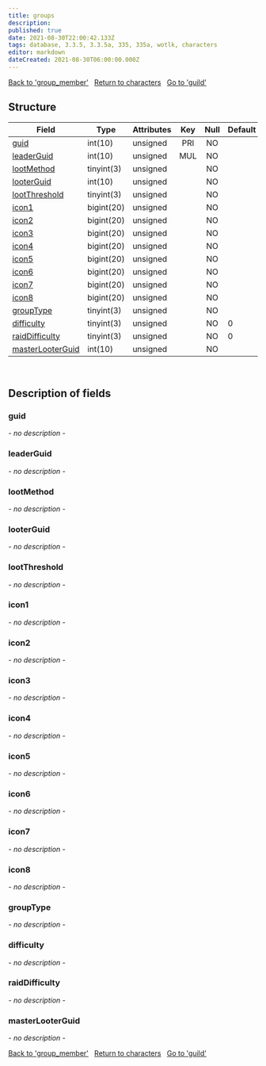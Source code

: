 ```yaml
---
title: groups
description: 
published: true
date: 2021-08-30T22:00:42.133Z
tags: database, 3.3.5, 3.3.5a, 335, 335a, wotlk, characters
editor: markdown
dateCreated: 2021-08-30T06:00:00.000Z
---
```


<a href="https://dev.trinitycore.info/en/database/335/characters/group_member" class="mt-5 v-btn v-btn--depressed v-btn--flat v-btn--outlined theme--light v-size--default darkblue--text text--lighten-3"><span class="v-btn__content"><i aria-hidden="true" class="v-icon notranslate v-icon--left mdi mdi-arrow-left theme--light"></i><span>Back to 'group_member'</span></span></a>&nbsp;&nbsp;&nbsp;<a href="https://dev.trinitycore.info/en/database/335/characters/home" class="mt-5 v-btn v-btn--depressed v-btn--flat v-btn--outlined theme--light v-size--default darkblue--text text--lighten-3"><span class="v-btn__content"><i aria-hidden="true" class="v-icon notranslate v-icon--left mdi mdi-home-outline theme--light"></i><span>Return to characters</span></span></a>&nbsp;&nbsp;&nbsp;<a href="https://dev.trinitycore.info/en/database/335/characters/guild" class="mt-5 v-btn v-btn--depressed v-btn--flat v-btn--outlined theme--light v-size--default darkblue--text text--lighten-3"><span class="v-btn__content"><span>Go to 'guild'</span><i aria-hidden="true" class="v-icon notranslate v-icon--right mdi mdi-arrow-right theme--light"></i></span></a>

## Structure

| Field | Type | Attributes | Key | Null | Default | Extra | Comment |
| --- | --- | --- | :---: | :---: | --- | --- | --- |
| [guid](#guid) | int(10) | unsigned | PRI | NO |  |  |  |
| [leaderGuid](#leaderguid) | int(10) | unsigned | MUL | NO |  |  |  |
| [lootMethod](#lootmethod) | tinyint(3) | unsigned |  | NO |  |  |  |
| [looterGuid](#looterguid) | int(10) | unsigned |  | NO |  |  |  |
| [lootThreshold](#lootthreshold) | tinyint(3) | unsigned |  | NO |  |  |  |
| [icon1](#icon1) | bigint(20) | unsigned |  | NO |  |  |  |
| [icon2](#icon2) | bigint(20) | unsigned |  | NO |  |  |  |
| [icon3](#icon3) | bigint(20) | unsigned |  | NO |  |  |  |
| [icon4](#icon4) | bigint(20) | unsigned |  | NO |  |  |  |
| [icon5](#icon5) | bigint(20) | unsigned |  | NO |  |  |  |
| [icon6](#icon6) | bigint(20) | unsigned |  | NO |  |  |  |
| [icon7](#icon7) | bigint(20) | unsigned |  | NO |  |  |  |
| [icon8](#icon8) | bigint(20) | unsigned |  | NO |  |  |  |
| [groupType](#grouptype) | tinyint(3) | unsigned |  | NO |  |  |  |
| [difficulty](#difficulty) | tinyint(3) | unsigned |  | NO | 0 |  |  |
| [raidDifficulty](#raiddifficulty) | tinyint(3) | unsigned |  | NO | 0 |  |  |
| [masterLooterGuid](#masterlooterguid) | int(10) | unsigned |  | NO |  |  |  |
&nbsp;
## Description of fields

### guid
*- no description -*
&nbsp;

### leaderGuid
*- no description -*
&nbsp;

### lootMethod
*- no description -*
&nbsp;

### looterGuid
*- no description -*
&nbsp;

### lootThreshold
*- no description -*
&nbsp;

### icon1
*- no description -*
&nbsp;

### icon2
*- no description -*
&nbsp;

### icon3
*- no description -*
&nbsp;

### icon4
*- no description -*
&nbsp;

### icon5
*- no description -*
&nbsp;

### icon6
*- no description -*
&nbsp;

### icon7
*- no description -*
&nbsp;

### icon8
*- no description -*
&nbsp;

### groupType
*- no description -*
&nbsp;

### difficulty
*- no description -*
&nbsp;

### raidDifficulty
*- no description -*
&nbsp;

### masterLooterGuid
*- no description -*
&nbsp;

<a href="https://dev.trinitycore.info/en/database/335/characters/group_member" class="mt-5 v-btn v-btn--depressed v-btn--flat v-btn--outlined theme--light v-size--default darkblue--text text--lighten-3"><span class="v-btn__content"><i aria-hidden="true" class="v-icon notranslate v-icon--left mdi mdi-arrow-left theme--light"></i><span>Back to 'group_member'</span></span></a>&nbsp;&nbsp;&nbsp;<a href="https://dev.trinitycore.info/en/database/335/characters/home" class="mt-5 v-btn v-btn--depressed v-btn--flat v-btn--outlined theme--light v-size--default darkblue--text text--lighten-3"><span class="v-btn__content"><i aria-hidden="true" class="v-icon notranslate v-icon--left mdi mdi-home-outline theme--light"></i><span>Return to characters</span></span></a>&nbsp;&nbsp;&nbsp;<a href="https://dev.trinitycore.info/en/database/335/characters/guild" class="mt-5 v-btn v-btn--depressed v-btn--flat v-btn--outlined theme--light v-size--default darkblue--text text--lighten-3"><span class="v-btn__content"><span>Go to 'guild'</span><i aria-hidden="true" class="v-icon notranslate v-icon--right mdi mdi-arrow-right theme--light"></i></span></a>

